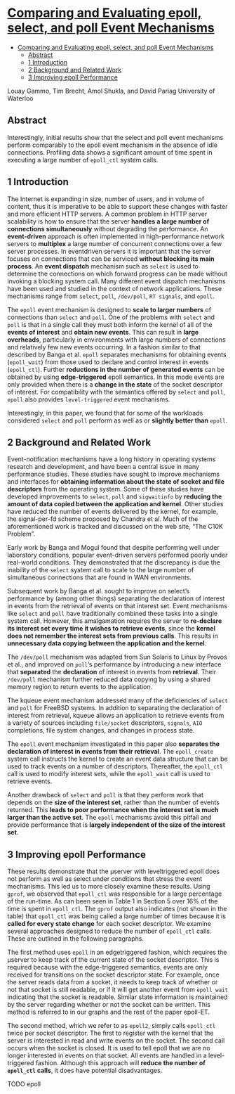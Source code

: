 # [Comparing and Evaluating epoll, select, and poll Event Mechanisms](https://www.kernel.org/doc/ols/2004/ols2004v1-pages-215-226.pdf)

- [Comparing and Evaluating epoll, select, and poll Event Mechanisms](#comparing-and-evaluating-epoll-select-and-poll-event-mechanisms)
  - [Abstract](#abstract)
  - [1 Introduction](#1-introduction)
  - [2 Background and Related Work](#2-background-and-related-work)
  - [3 Improving epoll Performance](#3-improving-epoll-performance)

Louay Gammo, Tim Brecht, Amol Shukla, and David Pariag
University of Waterloo

## Abstract

Interestingly, initial results show that the select and poll event mechanisms perform comparably to the epoll event mechanism in the absence of idle connections. Profiling data shows a significant amount of time spent in executing a large number of `epoll_ctl` system calls. 

## 1 Introduction

The Internet is expanding in size, number of users, and in volume of content, thus it is imperative to be able to support these changes with faster and more efficient HTTP servers. A common problem in HTTP server scalability is how to ensure that the server **handles a large number of connections simultaneously** without degrading the performance. An **event-driven** approach is often implemented in high-performance network servers to **multiplex** a large number of concurrent connections over a few server processes. In eventdriven servers it is important that the server focuses on connections that can be serviced **without blocking its main process**. An **event dispatch** mechanism such as `select` is used to determine the connections on which forward progress can be made without invoking a blocking system call. Many different event dispatch mechanisms have been used and studied in the context of network applications. These mechanisms range from `select`, `poll`, `/dev/poll`, `RT signals`, and `epoll`.

The `epoll` event mechanism is designed to **scale to larger numbers** of connections than `select` and `poll`. One of the problems with `select` and `poll` is that in a single call they must both inform the kernel of all of the **events of interest** and **obtain new events**. This can result in **large overheads**, particularly in environments with large numbers of connections and relatively few new events occurring. In a fashion similar to that described by Banga et al. `epoll` separates mechanisms for obtaining events (`epoll_wait`) from those used to declare and control interest in events (`epoll_ctl`). Further **reductions in the number of generated events** can be obtained by using **edge-triggered** epoll semantics. In this mode events are only provided when there is a **change in the state** of the socket descriptor of interest. For compatibility with the semantics offered by `select` and `poll`, `epoll` also provides `level-triggered` event mechanisms.

Interestingly, in this paper, we found that for some of the workloads considered `select` and `poll` perform as well as or **slightly better than** `epoll`.

## 2 Background and Related Work

Event-notification mechanisms have a long history in operating systems research and development, and have been a central issue in many performance studies. These studies have sought to improve mechanisms and interfaces for **obtaining information about the state of socket and file descriptors** from the operating system. Some of these studies have developed improvements to `select`, `poll` and `sigwaitinfo` by **reducing the amount of data copied between the application and kernel**. Other studies have reduced the number of events delivered by the kernel, for example, the signal-per-fd scheme proposed by Chandra et al. Much of the aforementioned work is tracked and discussed on the web site, “The C10K Problem”.

Early work by Banga and Mogul found that despite performing well under laboratory conditions, popular event-driven servers performed poorly under real-world conditions. They demonstrated that the discrepancy is due the inability of the `select` system call to scale to the large number of simultaneous connections that are found in WAN environments.

Subsequent work by Banga et al. sought to improve on select’s performance by (among other things) separating the declaration of interest in events from the retrieval of events on that interest set. Event mechanisms like `select` and `poll` have traditionally combined these tasks into a single system call. However, this amalgamation requires the server to **re-declare its interest set every time it wishes to retrieve events**, since the **kernel does not remember the interest sets from previous calls**. This results in **unnecessary data copying between the application and the kernel**.

The `/dev/poll` mechanism was adapted from Sun Solaris to Linux by Provos et al., and improved on `poll`’s performance by introducing a new interface that **separated** the **declaration** of interest in events from **retrieval**. Their `/dev/poll` mechanism further reduced data copying by using a shared memory region to return events to the application.

The kqueue event mechanism addressed many of the deficiencies of `select` and `poll` for FreeBSD systems. In addition to separating the declaration of interest from retrieval, kqueue allows an application to retrieve events from a variety of sources including `file/socket` descriptors, `signals`, `AIO` completions, file system changes, and changes in process state.

The `epoll` event mechanism investigated in this paper also **separates the declaration of interest in events from their retrieval**. The `epoll_create` system call instructs the kernel to create an event data structure that can be used to track events on a number of descriptors. Thereafter, the `epoll_ctl` call is used to modify interest sets, while the `epoll_wait` call is used to retrieve events.

Another drawback of `select` and `poll` is that they perform work that depends on the **size of the interest set**, rather than the number of events returned. This **leads to poor performance when the interest set is much larger than the active set**. The `epoll` mechanisms avoid this pitfall and provide performance that is **largely independent of the size of the interest set**.

## 3 Improving epoll Performance

These results demonstrate that the µserver with leveltriggered epoll does not perform as well as select under conditions that stress the event mechanisms. This led us to more closely examine these results. Using `gprof`, we observed that `epoll_ctl` was responsible for a large percentage of the run-time. As can been seen in Table 1 in Section 5 over 16% of the time is spent in `epoll_ctl`. The `gprof` output also indicates (not shown in the table) that `epoll_ctl` was being called a large number of times because it is **called for every state change** for each socket descriptor. We examine several approaches designed to reduce the number of `epoll_ctl` calls. These are outlined in the following paragraphs.

The first method uses `epoll` in an edgetriggered fashion, which requires the µserver to keep track of the current state of the socket descriptor. This is required because with the edge-triggered semantics, events are only received for transitions on the socket descriptor state. For example, once the server reads data from a socket, it needs to keep track of whether or not that socket is still readable, or if it will get another event from `epoll_wait` indicating that the socket is readable. Similar state information is maintained by the server regarding whether or not the socket can be written. This method is referred to in our graphs and the rest of the paper epoll-ET.

The second method, which we refer to as `epoll2`, simply calls `epoll_ctl` twice per socket descriptor. The first to register with the kernel that the server is interested in read and write events on the socket. The second call occurs when the socket is closed. It is used to tell epoll that we are no longer interested in events on that socket. All events are handled in a level-triggered fashion. Although this approach will **reduce the number of `epoll_ctl` calls**, it does have potential disadvantages.















TODO epoll
